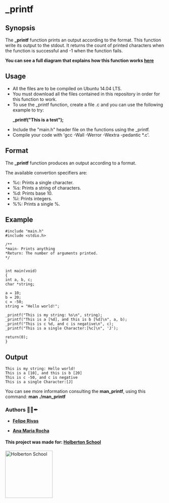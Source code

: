 # \_printf

## Synopsis

The **\_printf** function prints an output according to the format. This function write its output to the stdout.
It returns the count of printed characters when the function is successful and -1 when the function fails.

**You can see a full diagram that explains how this function works <a href= "https://viewer.diagrams.net/?tags=%7B%7D&highlight=0000ff&edit=_blank&layers=1&nav=1&title=_printf%20flowchart#Uhttps%3A%2F%2Fdrive.google.com%2Fuc%3Fid%3D16rc1mEWhuoGpB6XuX6KsxFUTDE-gqNUf%26export%3Ddownload">here </a>**

## Usage

- All the files are to be compiled on Ubuntu 14.04 LTS.
- You must download all the files contained in this repository in order for this function to work.
- To use the \_printf function, create a file .c and you can use the following example to try:
  <p> <b> _printf("This is a test"); </b> </p>
- Include the "main.h" header file on the functions using the \_printf.
- Compile your code with 'gcc -Wall -Werror -Wextra -pedantic \*.c'.

## Format

The **\_printf** function produces an output according to a format.

The available convertion specifiers are:

- %c: Prints a single character.
- %s: Prints a string of characters.
- %d: Prints base 10.
- %i: Prints integers.
- %%: Prints a single %.

## Example

    #include "main.h"
    #include <stdio.h>

    /**
    *main- Prints anything
    *Return: The number of arguments printed.
    */


    int main(void)
    {
    int a, b, c;
    char *string;

    a = 10;
    b = 20;
    c = -50;
    string = "Hello world!";

    _printf("This is my string: %s\n", string);
    _printf("This is a [%d], and this is b [%d]\n", a, b);
    _printf("This is c %d, and c is negative\n", c);
    _printf("This is a single Character:[%c]\n", 'J');

    return(0);
    }

## Output

    This is my string: Hello world!
    This is a [10], and this is b [20]
    This is c -50, and c is negative
    This is a single Character:[J]

You can see more information consulting the **man_printf**, using this command:
**man ./man_printf**

### Authors 👨‍💻✒

- **<a href="https://www.linkedin.com/in/felipe-rivas-833863178/" target="_blank">Felipe Rivas</a>**

- **<a href="https://www.linkedin.com/in/ana-rocha-b98174216/" target="_blank">Ana Maria Rocha</a>**

#### This project was made for: <a href="https://www.holbertonschool.com/" target="_blank">Holberton School </a>

<a href="https://www.holbertonschool.com/">
<img src="https://thumbs.bfldr.com/at/x9m6pnbbn3cnnbr7kk4pr7mk/v/29396102?expiry=1637084372&fit=bounds&height=800&sig=OGMxNzBjYTgzMzE0YTNhY2YzNzIyYjgxMWJlNmQ5NjIxZjg2ZWI2Nw%3D%3D&width=1100" width=150" height="150" alt="Holberton School"  /></a>
